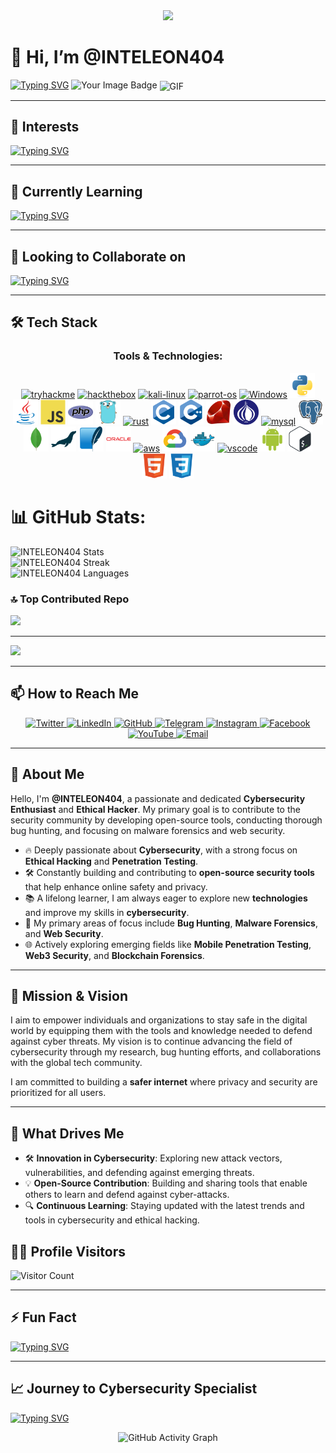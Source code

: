<div align="center">
  <a href="https://github.com/github/hackathons">
    <img src="https://github.com/github/hackathons/blob/main/.github/images/GitHub%20Hackathons%20Logo.png" width="100">
  </a>
</div>

# 💫  Hi, I’m **@INTELEON404**
[![Typing SVG](https://readme-typing-svg.demolab.com/?lines=Welcome+to+my+profile;I+am+a+Cybersecurity+Enthusiast!&color=39d609&fontSize=30)](https://git.io/typing-svg)
<img src="https://tryhackme-badges.s3.amazonaws.com/INTELEON404.png" alt="Your Image Badge" />
<img align="center" alt="GIF" src="https://github.com/hackinter/Template/blob/main/code.gif?raw=true" width="500" height="320" />


---

## 👀 **Interests**
[![Typing SVG](https://readme-typing-svg.demolab.com/?lines=Cybersecurity;Programming;Hacking+Tools;&color=39d609&fontSize=30)](https://git.io/typing-svg)

---

## 🌱 **Currently Learning**
[![Typing SVG](https://readme-typing-svg.demolab.com/?lines=Bug+hunting+%26+malware+forensics;Mobile+pentesting+%26+Web3;Python;JavaScript;Web+Development;&color=39d609&fontSize=30)](https://git.io/typing-svg)

---

## 🤝 **Looking to Collaborate on**
[![Typing SVG](https://readme-typing-svg.demolab.com/?lines=Managing+tech+communities;Content+creation;Writing+useful+tools;Building+%26+contributing+to+open-source+projects;&color=39d609&fontSize=30)](https://git.io/typing-svg)

---


## 🛠️ Tech Stack

<h3 align="center">Tools & Technologies:</h3>
<p align="center">
  <a href="https://tryhackme.com/" target="_blank"><img src="https://assets.tryhackme.com/img/THMlogo.png" alt="tryhackme" width="40" height="40"/></a>
  <a href="https://www.hackthebox.com/" target="_blank"><img src="https://github.com/hackinter/Template/blob/main/hack-the-box.svg" alt="hackthebox" width="40" height="40"/></a>
  <a href="https://www.kali.org/" target="_blank"><img src="https://github.com/hackinter/Template/blob/main/SVG/kali-linux.svg" alt="kali-linux" width="40" height="40"/></a>
  <a href="https://www.parrotsec.org/" target="_blank"><img src="https://github.com/hackinter/Template/blob/main/parrot-security.svg" alt="parrot-os" width="40" height="40"/></a>
  <a href="https://www.microsoft.com/" target="_blank"><img src="https://github.com/hackinter/Template/blob/main/Windows10-11.svg" alt="Windows" width="40" height="40"/></a>
  <a href="https://www.python.org" target="_blank"><img src="https://raw.githubusercontent.com/devicons/devicon/master/icons/python/python-original.svg" alt="python" width="40" height="40"/></a>
  <a href="https://www.java.com" target="_blank"><img src="https://raw.githubusercontent.com/devicons/devicon/master/icons/java/java-original.svg" alt="java" width="40" height="40"/></a>
  <a href="https://developer.mozilla.org/en-US/docs/Web/JavaScript" target="_blank"><img src="https://raw.githubusercontent.com/devicons/devicon/master/icons/javascript/javascript-original.svg" alt="javascript" width="40" height="40"/></a>
  <a href="https://www.php.net" target="_blank"><img src="https://raw.githubusercontent.com/devicons/devicon/master/icons/php/php-original.svg" alt="php" width="40" height="40"/></a>
  <a href="https://golang.org/" target="_blank"><img src="https://raw.githubusercontent.com/devicons/devicon/master/icons/go/go-original.svg" alt="golang" width="40" height="40"/></a>
  <a href="https://www.rust-lang.org/" target="_blank"><img src="https://github.com/hackinter/Template/blob/main/Rust-.svg" alt="rust" width="40" height="40"/></a>
  <a href="https://www.cprogramming.com/" target="_blank"><img src="https://raw.githubusercontent.com/devicons/devicon/master/icons/c/c-original.svg" alt="c" width="40" height="40"/></a>
  <a href="https://isocpp.org/" target="_blank"><img src="https://raw.githubusercontent.com/devicons/devicon/master/icons/cplusplus/cplusplus-original.svg" alt="cplusplus" width="40" height="40"/></a>
  <a href="https://www.ruby-lang.org/" target="_blank"><img src="https://raw.githubusercontent.com/devicons/devicon/master/icons/ruby/ruby-original.svg" alt="ruby" width="40" height="40"/></a>
  <a href="https://www.perl.org/" target="_blank"><img src="https://raw.githubusercontent.com/devicons/devicon/master/icons/perl/perl-original.svg" alt="perl" width="40" height="40"/></a>
  <a href="https://www.mysql.com/" target="_blank"><img src="https://github.com/hackinter/Template/blob/main/SVG/my-sql.svg" alt="mysql" width="40" height="40"/></a>
  <a href="https://www.postgresql.org/" target="_blank"><img src="https://raw.githubusercontent.com/devicons/devicon/master/icons/postgresql/postgresql-original.svg" alt="postgresql" width="40" height="40"/></a>
  <a href="https://www.mongodb.com/" target="_blank"><img src="https://raw.githubusercontent.com/devicons/devicon/master/icons/mongodb/mongodb-original.svg" alt="mongodb" width="40" height="40"/></a>
  <a href="https://mariadb.org/" target="_blank"><img src="https://raw.githubusercontent.com/devicons/devicon/master/icons/mariadb/mariadb-original.svg" alt="mariadb" width="40" height="40"/></a>
  <a href="https://www.sqlite.org/" target="_blank"><img src="https://raw.githubusercontent.com/devicons/devicon/master/icons/sqlite/sqlite-original.svg" alt="sqlite" width="40" height="40"/></a>
  <a href="https://www.oracle.com/database/" target="_blank"><img src="https://raw.githubusercontent.com/devicons/devicon/master/icons/oracle/oracle-original.svg" alt="oracle" width="40" height="40"/></a>
  <a href="https://aws.amazon.com/" target="_blank"><img src="https://github.com/hackinter/Template/blob/main/SVG/aws.svg" alt="aws" width="40" height="40"/></a>
  <a href="https://cloud.google.com/" target="_blank"><img src="https://raw.githubusercontent.com/devicons/devicon/master/icons/googlecloud/googlecloud-original.svg" alt="google-cloud" width="40" height="40"/></a>
  <a href="https://www.docker.com/" target="_blank"><img src="https://raw.githubusercontent.com/devicons/devicon/master/icons/docker/docker-original.svg" alt="docker" width="40" height="40"/></a>
  <a href="https://code.visualstudio.com/" target="_blank"><img src="https://github.com/hackinter/Template/blob/main/SVG/visual-studio-code.svg" alt="vscode" width="40" height="40"/></a>
  <a href="https://www.android.com/" target="_blank"><img src="https://raw.githubusercontent.com/devicons/devicon/master/icons/android/android-original.svg" alt="android" width="40" height="40"/></a>
  <a href="https://www.gnu.org/software/bash/" target="_blank"><img src="https://raw.githubusercontent.com/devicons/devicon/master/icons/bash/bash-original.svg" alt="bash" width="40" height="40"/></a>
  <a href="https://developer.mozilla.org/en-US/docs/Web/HTML" target="_blank"><img src="https://raw.githubusercontent.com/devicons/devicon/master/icons/html5/html5-original.svg" alt="html" width="40" height="40"/></a>
  <a href="https://developer.mozilla.org/en-US/docs/Web/CSS" target="_blank"><img src="https://raw.githubusercontent.com/devicons/devicon/master/icons/css3/css3-original.svg" alt="css" width="40" height="40"/></a>
</p>






# 📊 GitHub Stats:

<p align="lift">
  <img src="https://github-readme-stats.vercel.app/api?username=HACKINTER&theme=highcontrast&hide_border=false&include_all_commits=true&count_private=true" alt="INTELEON404 Stats" /><br/>
  <img src="https://github-readme-streak-stats.herokuapp.com/?user=INTELEON404&theme=highcontrast&hide_border=false" alt="INTELEON404 Streak" /><br/>
  <img src="https://github-readme-stats.vercel.app/api/top-langs/?username=INTELEON404&theme=highcontrast&hide_border=false&include_all_commits=true&count_private=true&layout=compact" alt="INTELEON404 Languages" />
</p>



### 🔝 Top Contributed Repo
![](https://github-contributor-stats.vercel.app/api?username=INTELEON404&limit=5&theme=dark&combine_all_yearly_contributions=true)

---
[![](https://visitcount.itsvg.in/api?id=INTELEON404&icon=0&color=0)](https://visitcount.itsvg.in)

---

## 📫 **How to Reach Me**
<p align="center">
  <a href="https://twitter.com/_anonix_z">
    <img alt="Twitter" width="30px" src="https://cdn.jsdelivr.net/npm/simple-icons@v3/icons/twitter.svg"/>
  </a>
  <a href="https://linkedin.com/in/no_acca">
    <img alt="LinkedIn" width="30px" src="https://cdn.jsdelivr.net/npm/simple-icons@v3/icons/linkedin.svg"/>
  </a>
  <a href="https://github.com/hackinter">
    <img alt="GitHub" width="30px" src="https://cdn.jsdelivr.net/npm/simple-icons@v3/icons/github.svg"/>
  </a>
  <a href="https://t.me/HACKINERS">
    <img alt="Telegram" width="30px" src="https://cdn.jsdelivr.net/npm/simple-icons@v3/icons/telegram.svg"/>
  </a>
  <a href="https://instagram.com/sudorootme/">
    <img alt="Instagram" width="30px" src="https://cdn.jsdelivr.net/npm/simple-icons@v3/icons/instagram.svg"/>
  </a>
  <a href="https://www.facebook.com/sudorootme/">
    <img alt="Facebook" width="30px" src="https://cdn.jsdelivr.net/npm/simple-icons@v3/icons/facebook.svg"/>
  </a>
  <a href="https://www.youtube.com/no_yt/">
    <img alt="YouTube" width="30px" src="https://cdn.jsdelivr.net/npm/simple-icons@v3/icons/youtube.svg"/>
  </a>
  <a href="mailto:ceh.ec.counselor147@gmail.com">
    <img alt="Email" width="30px" src="https://cdn.jsdelivr.net/npm/simple-icons@v3/icons/gmail.svg"/>
  </a>
</p>


---

## 🚀 **About Me**
Hello, I'm **@INTELEON404**, a passionate and dedicated **Cybersecurity Enthusiast** and **Ethical Hacker**. My primary goal is to contribute to the security community by developing open-source tools, conducting thorough bug hunting, and focusing on malware forensics and web security.

- 🔥 Deeply passionate about **Cybersecurity**, with a strong focus on **Ethical Hacking** and **Penetration Testing**.
- 🛠️ Constantly building and contributing to **open-source security tools** that help enhance online safety and privacy.
- 📚 A lifelong learner, I am always eager to explore new **technologies** and improve my skills in **cybersecurity**.
- 🎯 My primary areas of focus include **Bug Hunting**, **Malware Forensics**, and **Web Security**.
- 🌐 Actively exploring emerging fields like **Mobile Penetration Testing**, **Web3 Security**, and **Blockchain Forensics**.

---

## 🎯 **Mission & Vision**
I aim to empower individuals and organizations to stay safe in the digital world by equipping them with the tools and knowledge needed to defend against cyber threats. My vision is to continue advancing the field of cybersecurity through my research, bug hunting efforts, and collaborations with the global tech community.

I am committed to building a **safer internet** where privacy and security are prioritized for all users.

---

## 🚀 **What Drives Me**
- 🛠️ **Innovation in Cybersecurity**: Exploring new attack vectors, vulnerabilities, and defending against emerging threats.
- 💡 **Open-Source Contribution**: Building and sharing tools that enable others to learn and defend against cyber-attacks.
- 🔍 **Continuous Learning**: Staying updated with the latest trends and tools in cybersecurity and ethical hacking.


## 🧑‍💻 **Profile Visitors**
![Visitor Count](https://profile-counter.glitch.me/INTELEON404/count.svg)

---

## ⚡ **Fun Fact**
[![Typing SVG](https://readme-typing-svg.demolab.com/?lines=I+once+built+a+drone+that+could+fly+autonomously!&color=39d609&fontSize=30)](https://git.io/typing-svg)

---

## 📈 **Journey to Cybersecurity Specialist**
[![Typing SVG](https://readme-typing-svg.demolab.com/?lines=Updating+my+skills+and+knowledge;&color=39d609&fontSize=30)](https://git.io/typing-svg)

<p align="center">
  <img src="https://github-readme-activity-graph.vercel.app/graph?username=INTELEON404&theme=redical" alt="GitHub Activity Graph"/>
</p>

